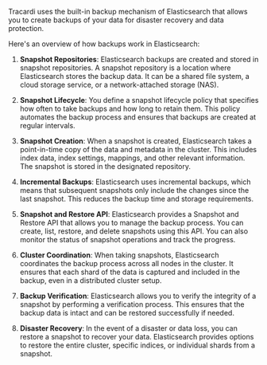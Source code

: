 Tracardi uses the built-in backup mechanism of Elasticsearch that allows you to create backups of your data for disaster
recovery and data protection.

Here's an overview of how backups work in Elasticsearch:

1. **Snapshot Repositories**: Elasticsearch backups are created and stored in snapshot repositories. A snapshot
   repository is a location where Elasticsearch stores the backup data. It can be a shared file system, a cloud storage
   service, or a network-attached storage (NAS).

2. **Snapshot Lifecycle**: You define a snapshot lifecycle policy that specifies how often to take backups and how long
   to retain them. This policy automates the backup process and ensures that backups are created at regular intervals.

3. **Snapshot Creation**: When a snapshot is created, Elasticsearch takes a point-in-time copy of the data and metadata
   in the cluster. This includes index data, index settings, mappings, and other relevant information. The snapshot is
   stored in the designated repository.

4. **Incremental Backups**: Elasticsearch uses incremental backups, which means that subsequent snapshots only include
   the changes since the last snapshot. This reduces the backup time and storage requirements.

5. **Snapshot and Restore API**: Elasticsearch provides a Snapshot and Restore API that allows you to manage the backup
   process. You can create, list, restore, and delete snapshots using this API. You can also monitor the status of
   snapshot operations and track the progress.

6. **Cluster Coordination**: When taking snapshots, Elasticsearch coordinates the backup process across all nodes in the
   cluster. It ensures that each shard of the data is captured and included in the backup, even in a distributed cluster
   setup.

7. **Backup Verification**: Elasticsearch allows you to verify the integrity of a snapshot by performing a verification
   process. This ensures that the backup data is intact and can be restored successfully if needed.

8. **Disaster Recovery**: In the event of a disaster or data loss, you can restore a snapshot to recover your data.
   Elasticsearch provides options to restore the entire cluster, specific indices, or individual shards from a snapshot.

